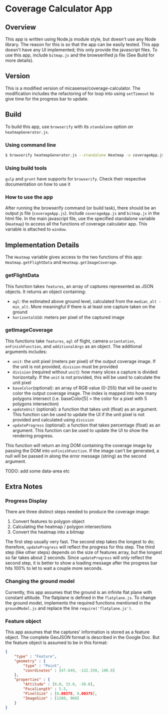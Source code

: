 Coverage Calculator App
=======================

Overview
--------

This app is written using Node.js module style, but doesn't use any Node library. The reason for this is so that the app can be easily tested. This app doesn't have any UI implemented; this only provide the javascript files. To use this app, include `bitmap.js` and the browserified js file (See Build for more details).

Version
-------

This is a modified version of micasense/coverage-calculator. The modification includes the refactoring of for loop into using `setTimeout` to give time for the progress bar to update.

Build
-----

To build this app, use `browserify` with its `standalone` option on `heatmapGenerator.js`.

### Using command line

```bash
$ browserify heatmapGenerator.js --standalone Heatmap -o coverageApp.js
```

### Using build tools

`gulp` and `grunt` have supports for `browserify`. Check their respective documentation on how to use it

### How to use the app

After running the browserify command (or build task), there should be an output js file (`coverageApp.js`). Include `coverageApp.js` and `bitmap.js` in the html file. In the main javascript file, use the specified standalone variable (`Heatmap`) to access all the functions of coverage calculator app. This variable is attached to `window`.

Implementation Details
----------------------

The `Heatmap` variable gives access to the two functions of this app: `Heatmap.getFlightData` and `Heatmap.getImageCoverage`.

### getFlightData

This function takes `features`, an array of captures represented as JSON objects. It returns an object containing:
- `agl`: the estimated above ground level, calculated from the `median_alt - min_alt`. More meaningful if there is at least one capture taken on the ground
- `horizontalGSD`: meters per pixel of the captured image

### getImageCoverage

This functions take `features`, `agl` of flight, camera `orientation`, `onFinishFunction`, and `additionalArgs` as an object. The additional arguments includes:

- `unit`: the unit pixel (meters per pixel) of the output coverage image. If the unit is not provided, `division` must be provided
- `division` (required without `unit`): how many slices a capture is divided horizontally. If the `unit` is not provided, this will be used to calculate the unit pixel
- `baseColor`(optional): an array of RGB value (0-255) that will be used to color the output coverage image. The index is mapped into how many polygons intersect (i.e. baseColor[5] = the color for a pixel with 5 polygons intersection)
- `updateUnit` (optional): a function that takes unit (float) as an argument. This function can be used to update the UI if the unit pixel is not provided and calculated using `division`
- `updateProgress` (optional): a function that takes percentage (float) as an argument. This function can be used to update the UI to show the rendering progress.

This function will return an img DOM containing the coverage image by passing the DOM into `onFinishFunction`. If the image can't be generated, a null will be passed in along the error message (string) as the second argument.

TODO: add some data-area etc

Extra Notes
-----------

### Progress Display

There are three distinct steps needed to produce the coverage image:
1. Convert features to polygon object
2. Calculating the heatmap / polygon intersections
3. Convert the heatmap into a bitmap

The first step usually very fast.
The second step takes the longest to do; therefore, `updateProgress` will reflect the progress for this step.
The third step (like other steps) depends on the size of features array, but the longest so far takes about 2 seconds. Since `updateProgress` will only reflect the second step, it is better to show a loading message after the progress bar hits 100% to let to wait a couple more seconds.

### Changing the ground model

Currently, this app assumes that the ground is an infinite flat plane with constant altitude. The flatplane is defined in the `flatplane.js`. To change the ground model, implements the required functions mentioned in the `groundModel.js` and replace the line `require('flatplane.js')`.

### Feature object

This app assumes that the captures' information is stored as a feature object. The complete GeoJSON format is described in the Google Doc. But the feature object is assumed to be in this format:

```JSON
{  
    "type" : "Feature",
    "geometry" : {
        "type" : "Point",
        "coordinates" : [47.649, -122.339, 100.0]
    },
    "properties" : {
        "Attitude" : [0.0, 33.0, -30.0],
        "FocalLength" : 5.5,
        "PixelSize" : [0.00375, 0.00375],
        "ImageSize" : [1280, 960]
    }
}
```